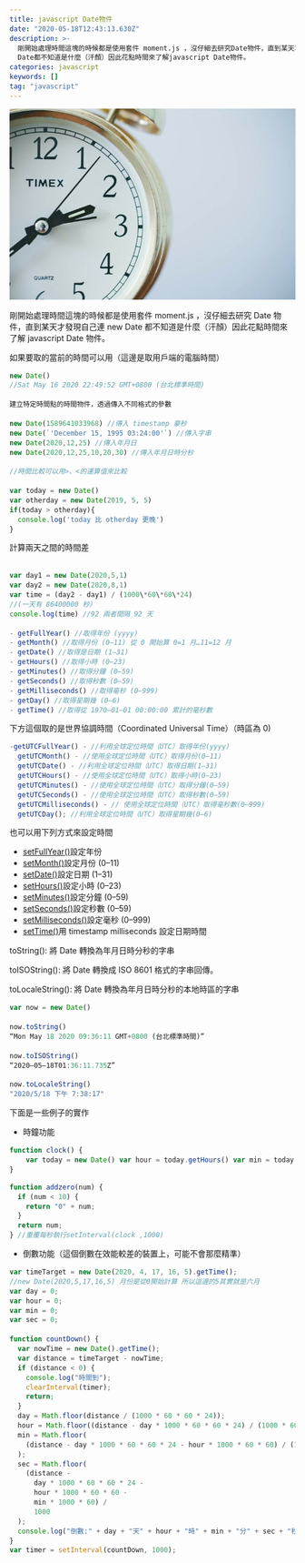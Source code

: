 ```yaml
---
title: javascript Date物件
date: "2020-05-18T12:43:13.630Z"
description: >-
  剛開始處理時間這塊的時候都是使用套件 moment.js ，沒仔細去研究Date物件，直到某天才發現自己連new
  Date都不知道是什麼（汗顏）因此花點時間來了解javascript Date物件。
categories: javascript
keywords: []
tag: "javascript"
---
```


![](/img/1__xXE__mwwSsk9gZ6wtTM2F9g.jpeg)

剛開始處理時間這塊的時候都是使用套件 moment.js ，沒仔細去研究 Date 物件，直到某天才發現自己連 new Date 都不知道是什麼（汗顏）因此花點時間來了解 javascript Date 物件。

如果要取的當前的時間可以用（這邊是取用戶端的電腦時間）

```javascript
new Date()
//Sat May 16 2020 22:49:52 GMT+0800 (台北標準時間)

建立特定時間點的時間物件，透過傳入不同格式的參數

new Date(1589641033968) //傳入 timestamp 豪秒
new Date(`'December 15, 1995 03:24:00'`) //傳入字串
new Date(2020,12,25) //傳入年月日
new Date(2020,12,25,10,20,30) //傳入年月日時分秒

//時間比較可以用>、<的運算值來比較

var today = new Date()
var otherday = new Date(2019, 5, 5)
if(today > otherday){
  console.log('today 比 otherday 更晚')
}
```

計算兩天之間的時間差

```javascript

var day1 = new Date(2020,5,1)
var day2 = new Date(2020,8,1)
var time = (day2 - day1) / (1000\*60\*60\*24)
//(一天有 86400000 秒）
console.log(time) //92 兩者間隔 92 天

- getFullYear() //取得年份 (yyyy)
- getMonth() //取得月份 (0–11) 從 0 開始算 0=1 月…11=12 月
- getDate() //取得是日期 (1–31)
- getHours() //取得小時 (0–23)
- getMinutes() //取得分鐘 (0–59)
- getSeconds() //取得秒數 (0–59)
- getMilliseconds() //取得毫秒 (0–999)
- getDay() //取得星期幾 (0–6)
- getTime() //取得從 1970–01–01 00:00:00 累計的毫秒數

```

下方這個取的是世界協調時間（Coordinated Universal Time）（時區為 0)

```javascript
-getUTCFullYear() - //利用全球定位時間（UTC）取得年份(yyyy)
  getUTCMonth() - //使用全球定位時間（UTC）取得月份(0–11)
  getUTCDate() - //利用全球定位時間（UTC）取得日期(1–31)
  getUTCHours() - //使用全球定位時間（UTC）取得小時(0–23)
  getUTCMinutes() - //使用全球定位時間（UTC）取得分鐘(0–59)
  getUTCSeconds() - //使用全球定位時間（UTC）取得秒數(0–59)
  getUTCMilliseconds() - // 使用全球定位時間（UTC）取得毫秒數(0–999)
  getUTCDay(); //利用全球定位時間（UTC）取得星期幾(0–6)
```

也可以用下列方式來設定時間

- [setFullYear()](https://www.fooish.com/javascript/date/setFullYear.html)設定年份
- [setMonth()](https://www.fooish.com/javascript/date/setMonth.html)設定月份 (0–11)
- [setDate()](https://www.fooish.com/javascript/date/setDate.html)設定日期 (1–31)
- [setHours()](https://www.fooish.com/javascript/date/setHours.html)設定小時 (0–23)
- [setMinutes()](https://www.fooish.com/javascript/date/setMinutes.html)設定分鐘 (0–59)
- [setSeconds()](https://www.fooish.com/javascript/date/setSeconds.html)設定秒數 (0–59)
- [setMilliseconds()](https://www.fooish.com/javascript/date/setMilliseconds.html)設定毫秒 (0–999)
- [setTime()](https://www.fooish.com/javascript/date/setTime.html)用 timestamp milliseconds 設定日期時間

toString(): 將 Date 轉換為年月日時分秒的字串

toISOString(): 將 Date 轉換成 ISO 8601 格式的字串回傳。

toLocaleString(): 將 Date 轉換為年月日時分秒的本地時區的字串

```javascript
var now = new Date()

now.toString()
“Mon May 18 2020 09:36:11 GMT+0800 (台北標準時間)”

now.toISOString()
“2020–05–18T01:36:11.735Z”

now.toLocaleString()
"2020/5/18 下午 7:38:17"

```

下面是一些例子的實作

- 時鐘功能

```javascript
function clock() {
    var today = new Date() var hour = today.getHours() var min = today.getMinutes() var sec = today.getSeconds() console.log(addzero(hour) + ':' + addzero(min) + ':' + addzero(sec))
}
```

```javascript
function addzero(num) {
  if (num < 10) {
    return "0" + num;
  }
  return num;
} //重覆每秒執行setInterval(clock ,1000)
```

- 倒數功能（這個倒數在效能較差的裝置上，可能不會那麼精準）

```javascript
var timeTarget = new Date(2020, 4, 17, 16, 5).getTime();
//new Date(2020,5,17,16,5) 月份是從0開始計算 所以這邊的5其實就是六月
var day = 0;
var hour = 0;
var min = 0;
var sec = 0;

function countDown() {
  var nowTime = new Date().getTime();
  var distance = timeTarget - nowTime;
  if (distance < 0) {
    console.log("時間到");
    clearInterval(timer);
    return;
  }
  day = Math.floor(distance / (1000 * 60 * 60 * 24));
  hour = Math.floor((distance - day * 1000 * 60 * 60 * 24) / (1000 * 60 * 60));
  min = Math.floor(
    (distance - day * 1000 * 60 * 60 * 24 - hour * 1000 * 60 * 60) / (1000 * 60)
  );
  sec = Math.floor(
    (distance -
      day * 1000 * 60 * 60 * 24 -
      hour * 1000 * 60 * 60 -
      min * 1000 * 60) /
      1000
  );
  console.log("倒數:" + day + "天" + hour + "時" + min + "分" + sec + "秒");
}
var timer = setInterval(countDown, 1000);
```
